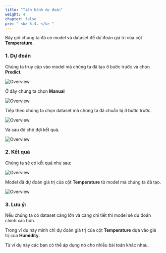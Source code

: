 ```yaml
---
title: "Tiến hành dự đoán"
weight: 4
chapter: false
pre: " <b> 5.4. </b> "
---
```


Bây giờ chúng ta đã có model và dataset để dự đoán giá trị của cột **Temperature**.

### 1. Dự đoán

Chúng ta truy cập vào model mà chúng ta đã tạo ở bước trước và chọn **Predict**.

![Overview](/fcj-ss2-workshop-003/images/78.png)

Ở đây chúng ta chọn **Manual**

![Overview](/fcj-ss2-workshop-003/images/79.png)

Tiếp theo chúng ta chọn dataset mà chúng ta đã chuẩn bị ở bước trước.

![Overview](/fcj-ss2-workshop-003/images/80.png)

Và sau đó chờ đợi kết quả.

![Overview](/fcj-ss2-workshop-003/images/81.png)

### 2. Kết quả

Chúng ta sẽ có kết quả như sau:

![Overview](/fcj-ss2-workshop-003/images/82.png)

Model đã dự đoán giá trị của cột **Temperature** từ model mà chúng ta đã tạo.

![Overview](/fcj-ss2-workshop-003/images/83.png)

### 3. Lưu ý:

Nếu chúng ta có dataset càng lớn và càng chi tiết thì model sẽ dự đoán chính xác hơn.

Trong ví dụ này mình chỉ dự đoán giá trị của cột **Temperature** dựa vào giá trị của **Humidity**.

Từ ví dụ này các bạn có thể áp dụng nó cho nhiều bài toán khác nhau.

